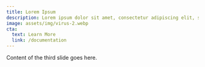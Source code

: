 ```yaml
---
title: Lorem Ipsum
description: Lorem ipsum dolor sit amet, consectetur adipiscing elit, sed do eiusmod tempor incididunt ut labore et dolore magna aliqua. Non odio euismod lacinia at quis risus sed. Ac ut consequat semper viverra nam libero justo.
image: assets/img/virus-2.webp
cta:
  text: Learn More
  link: /documentation
---
```


Content of the third slide goes here.